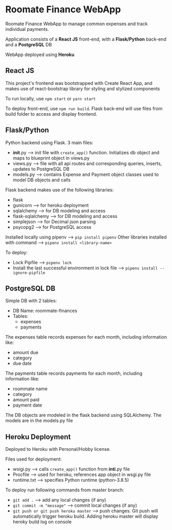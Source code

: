 # Roomate Finance WebApp 

Roomate Finance WebApp to manage common expenses and track individual payments.

Application consists of a **React JS** front-end, with a **Flask/Python** back-end and a **PostgreSQL** DB

WebApp deployed using **Heroku**

## React JS

This project's frontend was bootstrapped with Create React App, and makes use of react-bootstrap library for styling and stylized components

To run locally, use `npm start` or `yarn start`

To deploy front-end, use `npm run build`. Flask back-end will use files from build folder to access and display frontend.

## Flask/Python

Python backend using Flask. 3 main files:
* __init__.py --> init file with `create_app()` function. Initializes db object and maps to blueprint object in views.py
* views.py    --> file with all api routes and corresponding queries, inserts, updates to PostgreSQL DB
* models.py   --> contains Expense and Payment object classes used to model DB objects and calls

Flask backend makes use of the following libraries:
* flask
* gunicorn            --> for heroku deployment
* sqlalchemy          --> for DB modeling and access
* flask-sqlalchemy    --> for DB modeling and access
* simplejson          --> for Decimal json parsing
* psycopg2            --> for PostgreSQL access

Installed locally using pipenv --> `pip install pipenv`
Other libraries installed with command --> `pipenv install <library-name>`

To deploy:
* Lock Pipfile                                         --> `pipenv lock`
* Install the last successful environment in lock file --> `pipenv install --ignore-pipfile`

## PostgreSQL DB

Simple DB with 2 tables:
* DB Name: roommate-finances
* Tables:
    * expenses
    * payments

The expenses table records expenses for each month, including information like:
* amount due
* category
* due date

The payments table records payments for each month, including information like:
* roommate name
* category
* amount paid
* payment date

The DB objects are modeled in the flask backend using SQLAlchemy. The models are in the models.py file

## Heroku Deployment

Deployed to Heroku with Personal/Hobby license.

Files used for deployment:
* wsigi.py    --> calls `create_app()` function from __inti__.py file
* Procfile    --> used for heroku, references app object in wsgi.py file
* runtime.txt --> specifies Python runtime (python-3.8.5)

To deploy run following commands from master branch:
* `git add .`                          --> add any local changes (if any)
* `git commit -m "message"`            --> commit local changes (if any)
* `git push or git push heroku master` --> push changes. Git push will automatically trigger heroku build. Adding heroku master will display heroky build log on console